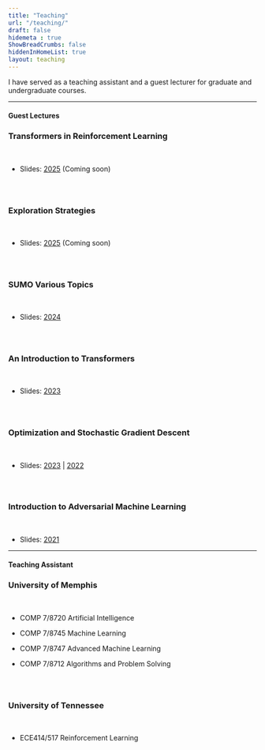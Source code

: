 ```yaml
---
title: "Teaching"
url: "/teaching/"
draft: false
hidemeta : true
ShowBreadCrumbs: false
hiddenInHomeList: true
layout: teaching
---
```


I have served as a teaching assistant and a guest lecturer for graduate and undergraduate courses.

-------------------


#### Guest Lectures


### Transformers in Reinforcement Learning

&nbsp;

- Slides: [2025]() (Coming soon)


### &nbsp;

### Exploration Strategies

&nbsp;

- Slides: [2025]() (Coming soon)


### &nbsp;

### SUMO Various Topics

&nbsp;
&nbsp;
- Slides: [2024](https://poudel-bibek.github.io/pdfs/slides/sumo_class)


### &nbsp;

### An Introduction to Transformers

&nbsp;

- Slides: [2023](https://poudel-bibek.github.io/pdfs/slides/intro_to_transformers)


### &nbsp;

### Optimization and Stochastic Gradient Descent

&nbsp;

- Slides: [2023](https://poudel-bibek.github.io/pdfs/slides/optimization_sgd) | [2022](https://poudel-bibek.github.io/pdfs/slides/optimization_sgd)


### &nbsp;

### Introduction to Adversarial Machine Learning

&nbsp;

- Slides: [2021](https://poudel-bibek.github.io/pdfs/slides/intro_to_aml)


-------------------


#### Teaching Assistant


### University of Memphis

&nbsp;

- COMP 7/8720 Artificial Intelligence

- COMP 7/8745 Machine Learning

- COMP 7/8747 Advanced Machine Learning

- COMP 7/8712 Algorithms and Problem Solving



### &nbsp;

### University of Tennessee

&nbsp;

- ECE414/517 Reinforcement Learning  


